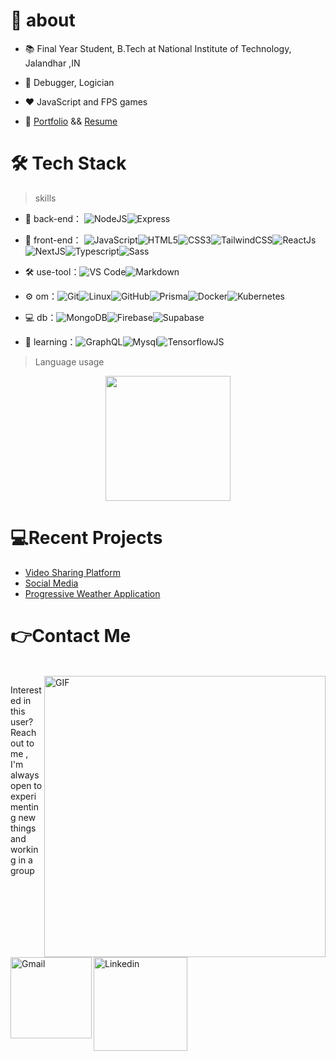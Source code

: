# 🚀 about

- 📚 Final Year Student, B.Tech at National Institute of Technology, Jalandhar ,IN
- 💬 Debugger, Logician
- ❤️ JavaScript and FPS games

- 🚀 [Portfolio](https://portfolio-scriptedpranav.vercel.app/) && [Resume](https://docs.google.com/document/d/1kZ_5MpRZA8aIeyvnAqJ1LCsfqwsZGIk3/edit?usp=sharing&ouid=114570265389254188818&rtpof=true&sd=true)



# 🛠 Tech Stack

> skills

- 🔭 back-end： ![NodeJS](https://img.shields.io/badge/Node.js-339933.svg?style=for-the-badge&logo=nodedotjs&logoColor=white)![Express](https://img.shields.io/badge/Express-000000.svg?style=for-the-badge&logo=Express&logoColor=white)

- 👯 front-end： ![JavaScript](https://img.shields.io/badge/JavaScript-F7DF1E.svg?style=for-the-badge&logo=JavaScript&logoColor=black)![HTML5](https://img.shields.io/badge/HTML5-E34F26.svg?style=for-the-badge&logo=HTML5&logoColor=white)![CSS3](https://img.shields.io/badge/CSS3-1572B6.svg?style=for-the-badge&logo=CSS3&logoColor=white)![TailwindCSS](https://img.shields.io/badge/Tailwind%20CSS-06B6D4.svg?style=for-the-badge&logo=Tailwind-CSS&logoColor=white)![ReactJs](https://img.shields.io/badge/React-61DAFB.svg?style=for-the-badge&logo=React&logoColor=black)![NextJS](https://img.shields.io/badge/Next.js-000000.svg?style=for-the-badge&logo=nextdotjs&logoColor=white)![Typescript](https://img.shields.io/badge/TypeScript-3178C6.svg?style=for-the-badge&logo=TypeScript&logoColor=white)![Sass](https://img.shields.io/badge/Sass-CC6699.svg?style=for-the-badge&logo=Sass&logoColor=white)

- :hammer_and_wrench: use-tool：![VS Code](https://img.shields.io/badge/Visual%20Studio%20Code-007ACC.svg?style=for-the-badge&logo=Visual-Studio-Code&logoColor=white)![Markdown](https://img.shields.io/badge/Markdown-000000.svg?style=for-the-badge&logo=Markdown&logoColor=white)

- ⚙️ om：![Git](https://img.shields.io/badge/Git-F05032.svg?style=for-the-badge&logo=Git&logoColor=white)![Linux](https://img.shields.io/badge/Linux-FCC624.svg?style=for-the-badge&logo=Linux&logoColor=black)![GitHub](https://img.shields.io/badge/GitHub-181717.svg?style=for-the-badge&logo=GitHub&logoColor=white)![Prisma](https://img.shields.io/badge/Prisma-2D3748.svg?style=for-the-badge&logo=Prisma&logoColor=white)![Docker](https://img.shields.io/badge/Docker-2496ED.svg?style=for-the-badge&logo=Docker&logoColor=white)![Kubernetes](https://img.shields.io/badge/Kubernetes-326CE5.svg?style=for-the-badge&logo=Kubernetes&logoColor=white)

- 💻 db：![MongoDB](https://img.shields.io/badge/MongoDB-47A248.svg?style=for-the-badge&logo=MongoDB&logoColor=white)![Firebase](https://img.shields.io/badge/Firebase-FFCA28.svg?style=for-the-badge&logo=Firebase&logoColor=black)![Supabase](https://img.shields.io/badge/Supabase-3ECF8E.svg?style=for-the-badge&logo=Supabase&logoColor=white)

- 🌱 learning：![GraphQL](https://img.shields.io/badge/GraphQL-E10098.svg?style=for-the-badge&logo=GraphQL&logoColor=white)![Mysql](https://img.shields.io/badge/MySQL-4479A1.svg?style=for-the-badge&logo=MySQL&logoColor=white)![TensorflowJS](https://img.shields.io/badge/TensorFlow-FF6F00.svg?style=for-the-badge&logo=TensorFlow&logoColor=white)

  

> Language usage

<div align="center">
    <img height="200px" src="https://github-readme-stats-api-holic-x.vercel.app/api/top-langs/?username=ScriptedPranav&theme=gruvbox_light&layout=compact"/>
</div>



# 💻Recent Projects

<!-- BLOG-POST-LIST:START -->
- [Video Sharing Platform](https://github.com/ScriptedPranav/See-you)
- [Social Media](https://github.com/ScriptedPranav/mern_konnekt_api-client)
- [Progressive Weather Application](https://github.com/ScriptedPranav/WeatherApp)
<!-- BLOG-POST-LIST:END -->

# 👉Contact Me
<p>
 </br>


<img hight="320" width="450" align="right" alt="GIF" src="https://github.com/Xx-Ashutosh-xX/Xx-Ashutosh-xX/blob/master/assets/93195.gif">


Interested in this user? Reach out to me , I'm always open to experimenting new things and working in a group

<a href="mailto:scriptedpranav@gmail.com">
 <img align="left" alt="Gmail" width="130" hight="100" src="https://github.com/Xx-Ashutosh-xX/Xx-Ashutosh-xX/blob/master/assets/icons/gmail.png" />
</a>
<a href="https://www.linkedin.com/in/pranav-sinha-6b2792256">
  <img align="left" alt="Linkedin" width="150" hight="100" src="https://github.com/Xx-Ashutosh-xX/Xx-Ashutosh-xX/blob/master/assets/icons/linkedin.png" />

 </p>

